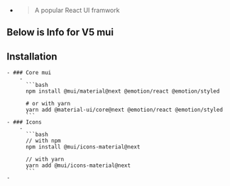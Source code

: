-
  > A popular React UI framwork
## Below is Info for V5 mui
## Installation
	- ### Core mui
		-
		  ```bash
		  npm install @mui/material@next @emotion/react @emotion/styled
		  	  
		  # or with yarn
		  yarn add @material-ui/core@next @emotion/react @emotion/styled
		  ```
	- ### Icons
		-
		  ```bash
		  // with npm
		  npm install @mui/icons-material@next
		  
		  // with yarn
		  yarn add @mui/icons-material@next
		  ```
	-